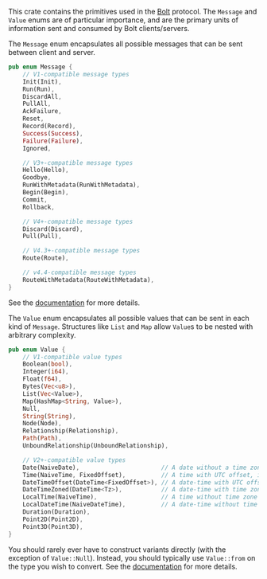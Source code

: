 This crate contains the primitives used in the [Bolt](https://neo4j.com/docs/bolt/current) protocol.
The `Message` and `Value` enums are of particular importance, and are the primary units of
information sent and consumed by Bolt clients/servers.

The `Message` enum encapsulates all possible messages that can be sent between client and server.
```rust
pub enum Message {
    // V1-compatible message types
    Init(Init),
    Run(Run),
    DiscardAll,
    PullAll,
    AckFailure,
    Reset,
    Record(Record),
    Success(Success),
    Failure(Failure),
    Ignored,

    // V3+-compatible message types
    Hello(Hello),
    Goodbye,
    RunWithMetadata(RunWithMetadata),
    Begin(Begin),
    Commit,
    Rollback,

    // V4+-compatible message types
    Discard(Discard),
    Pull(Pull),

    // V4.3+-compatible message types
    Route(Route),

    // v4.4-compatible message types
    RouteWithMetadata(RouteWithMetadata),
}
```
See the [documentation](https://docs.rs/bolt-proto/*/bolt_proto/message/enum.Message.html) for more
details.

The `Value` enum encapsulates all possible values that can be sent in each kind of `Message`.
Structures like `List` and `Map` allow `Value`s to be nested with arbitrary complexity.
```rust
pub enum Value {
    // V1-compatible value types
    Boolean(bool),
    Integer(i64),
    Float(f64),
    Bytes(Vec<u8>),
    List(Vec<Value>),
    Map(HashMap<String, Value>),
    Null,
    String(String),
    Node(Node),
    Relationship(Relationship),
    Path(Path),
    UnboundRelationship(UnboundRelationship),

    // V2+-compatible value types
    Date(NaiveDate),                       // A date without a time zone, i.e. LocalDate
    Time(NaiveTime, FixedOffset),          // A time with UTC offset, i.e. OffsetTime
    DateTimeOffset(DateTime<FixedOffset>), // A date-time with UTC offset, i.e. OffsetDateTime
    DateTimeZoned(DateTime<Tz>),           // A date-time with time zone ID, i.e. ZonedDateTime
    LocalTime(NaiveTime),                  // A time without time zone
    LocalDateTime(NaiveDateTime),          // A date-time without time zone
    Duration(Duration),
    Point2D(Point2D),
    Point3D(Point3D),
}
```
You should rarely ever have to construct variants directly (with the exception of `Value::Null`).
Instead, you should typically use `Value::from` on the type you wish to convert. See the
[documentation](https://docs.rs/bolt-proto/*/bolt_proto/value/enum.Value.html) for more details.
